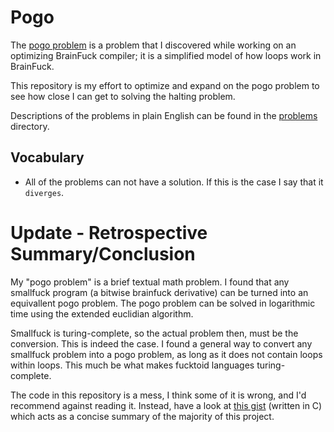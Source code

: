 # Pogo

The [pogo problem](problems/Pogo.md) is a problem that I discovered while working on an optimizing BrainFuck compiler; it is a simplified model of how loops work in BrainFuck.

This repository is my effort to optimize and expand on the pogo problem to see how close I can get to solving the halting problem.

Descriptions of the problems in plain English can be found in the [problems](problems/) directory.


## Vocabulary

* All of the problems can not have a solution. If this is the case I say that it `diverges`.

# Update - Retrospective Summary/Conclusion

My "pogo problem" is a brief textual math problem. I found that any smallfuck program (a bitwise brainfuck derivative) can be turned into an equivallent pogo problem. The pogo problem can be solved in logarithmic time using the extended euclidian algorithm.

Smallfuck is turing-complete, so the actual problem then, must be the conversion. This is indeed the case. I found a general way to convert any smallfuck problem into a pogo problem, as long as it does not contain loops within loops. This much be what makes fucktoid languages turing-complete.

The code in this repository is a mess, I think some of it is wrong, and I'd recommend against reading it. Instead, have a look at [this gist](https://gist.github.com/BlackCapCoder/5bdba9e58ad48bd73cd74a05763de8a0) (written in C) which acts as a concise summary of the majority of this project.
